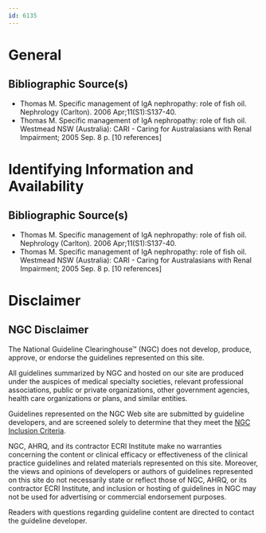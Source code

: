 ```yaml
---
id: 6135
---
```


# General

## Bibliographic Source(s)

- Thomas M. Specific management of IgA nephropathy: role of fish oil. Nephrology (Carlton). 2006 Apr;11(S1):S137-40.
- Thomas M. Specific management of IgA nephropathy: role of fish oil. Westmead NSW (Australia): CARI - Caring for Australasians with Renal Impairment; 2005 Sep. 8 p. [10 references]

# Identifying Information and Availability

## Bibliographic Source(s)

- Thomas M. Specific management of IgA nephropathy: role of fish oil. Nephrology (Carlton). 2006 Apr;11(S1):S137-40.
- Thomas M. Specific management of IgA nephropathy: role of fish oil. Westmead NSW (Australia): CARI - Caring for Australasians with Renal Impairment; 2005 Sep. 8 p. [10 references]

# Disclaimer

## NGC Disclaimer

The National Guideline Clearinghouse™ (NGC) does not develop, produce, approve, or endorse the guidelines represented on this site.

All guidelines summarized by NGC and hosted on our site are produced under the auspices of medical specialty societies, relevant professional associations, public or private organizations, other government agencies, health care organizations or plans, and similar entities.

Guidelines represented on the NGC Web site are submitted by guideline developers, and are screened solely to determine that they meet the [NGC Inclusion Criteria](/help-and-about/summaries/inclusion-criteria).

NGC, AHRQ, and its contractor ECRI Institute make no warranties concerning the content or clinical efficacy or effectiveness of the clinical practice guidelines and related materials represented on this site. Moreover, the views and opinions of developers or authors of guidelines represented on this site do not necessarily state or reflect those of NGC, AHRQ, or its contractor ECRI Institute, and inclusion or hosting of guidelines in NGC may not be used for advertising or commercial endorsement purposes.

Readers with questions regarding guideline content are directed to contact the guideline developer.

